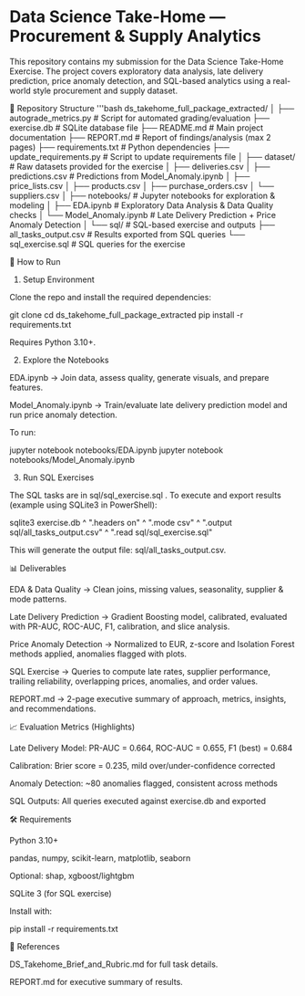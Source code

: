 # Data Science Take-Home — Procurement & Supply Analytics

This repository contains my submission for the Data Science Take-Home Exercise.
The project covers exploratory data analysis, late delivery prediction, price anomaly detection, and SQL-based analytics using a real-world style procurement and supply dataset.

📂 Repository Structure
'''bash
ds_takehome_full_package_extracted/
│
├── autograde_metrics.py            # Script for automated grading/evaluation
├── exercise.db                     # SQLite database file
├── README.md                       # Main project documentation
├── REPORT.md                       # Report of findings/analysis (max 2 pages)
├── requirements.txt                # Python dependencies
├── update_requirements.py           # Script to update requirements file
│
├── dataset/                        # Raw datasets provided for the exercise
│   ├── deliveries.csv
│   ├── predictions.csv             # Predictions from Model_Anomaly.ipynb
│   ├── price_lists.csv
│   ├── products.csv
│   ├── purchase_orders.csv
│   └── suppliers.csv
│
├── notebooks/                      # Jupyter notebooks for exploration & modeling
│   ├── EDA.ipynb                   # Exploratory Data Analysis & Data Quality checks
│   └── Model_Anomaly.ipynb         # Late Delivery Prediction + Price Anomaly Detection
│
└── sql/                            # SQL-based exercise and outputs
    ├── all_tasks_output.csv        # Results exported from SQL queries
    └── sql_exercise.sql            # SQL queries for the exercise

🚀 How to Run
1. Setup Environment

Clone the repo and install the required dependencies:

git clone <repo-url>
cd ds_takehome_full_package_extracted
pip install -r requirements.txt


Requires Python 3.10+.

2. Explore the Notebooks

EDA.ipynb → Join data, assess quality, generate visuals, and prepare features.

Model_Anomaly.ipynb → Train/evaluate late delivery prediction model and run price anomaly detection.

To run:

jupyter notebook notebooks/EDA.ipynb
jupyter notebook notebooks/Model_Anomaly.ipynb

3. Run SQL Exercises

The SQL tasks are in sql/sql_exercise.sql
.
To execute and export results (example using SQLite3 in PowerShell):

sqlite3 exercise.db ^
  ".headers on" ^
  ".mode csv" ^
  ".output sql/all_tasks_output.csv" ^
  ".read sql/sql_exercise.sql"


This will generate the output file: sql/all_tasks_output.csv.

📊 Deliverables

EDA & Data Quality → Clean joins, missing values, seasonality, supplier & mode patterns.

Late Delivery Prediction → Gradient Boosting model, calibrated, evaluated with PR-AUC, ROC-AUC, F1, calibration, and slice analysis.

Price Anomaly Detection → Normalized to EUR, z-score and Isolation Forest methods applied, anomalies flagged with plots.

SQL Exercise → Queries to compute late rates, supplier performance, trailing reliability, overlapping prices, anomalies, and order values.

REPORT.md → 2-page executive summary of approach, metrics, insights, and recommendations.

📈 Evaluation Metrics (Highlights)

Late Delivery Model: PR-AUC = 0.664, ROC-AUC = 0.655, F1 (best) = 0.684

Calibration: Brier score = 0.235, mild over/under-confidence corrected

Anomaly Detection: ~80 anomalies flagged, consistent across methods

SQL Outputs: All queries executed against exercise.db and exported

🛠 Requirements

Python 3.10+

pandas, numpy, scikit-learn, matplotlib, seaborn

Optional: shap, xgboost/lightgbm

SQLite 3 (for SQL exercise)

Install with:

pip install -r requirements.txt

📑 References

DS_Takehome_Brief_and_Rubric.md
 for full task details.

REPORT.md
 for executive summary of results.
